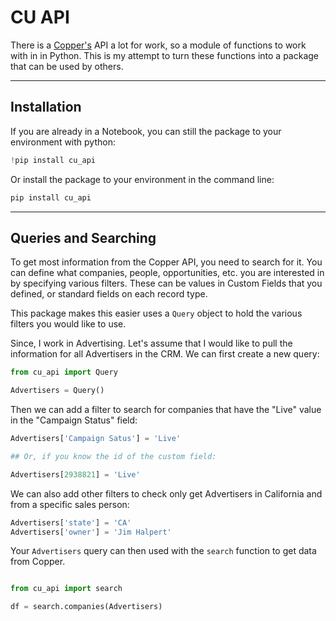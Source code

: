 # CU API

There is a [Copper's](https://copper.com/) API a lot for work, so a module of functions to work with in in Python. This is my attempt to turn these functions into a package that can be used by others.

------------------------------------------------------------------------

## Installation

If you are already in a Notebook, you can still the package to your environment with python:

``` python
!pip install cu_api
```

Or install the package to your environment in the command line:

``` {.bash .shell}
pip install cu_api
```

------------------------------------------------------------------------

## Queries and Searching

To get most information from the Copper API, you need to search for it. You can define what companies, people, opportunities, etc. you are interested in by specifying various filters. These can be values in Custom Fields that you defined, or standard fields on each record type.

This package makes this easier uses a `Query` object to hold the various filters you would like to use.

Since, I work in Advertising. Let's assume that I would like to pull the information for all Advertisers in the CRM. We can first create a new query:

``` python
from cu_api import Query

Advertisers = Query()
```

Then we can add a filter to search for companies that have the "Live" value in the "Campaign Status" field:

``` python
Advertisers['Campaign Satus'] = 'Live'

## Or, if you know the id of the custom field:

Advertisers[2938821] = 'Live'
```

We can also add other filters to check only get Advertisers in California and from a specific sales person:

``` python
Advertisers['state'] = 'CA'
Advertisers['owner'] = 'Jim Halpert'
```

Your `Advertisers` query can then used with the `search` function to get data from Copper.

``` python

from cu_api import search

df = search.companies(Advertisers)
```

